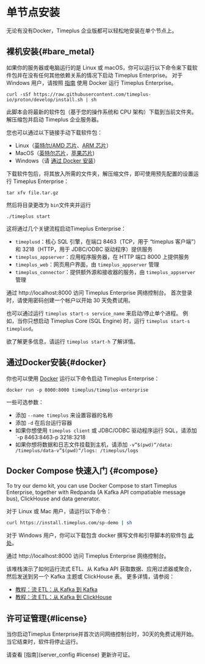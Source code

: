 # 单节点安装

无论有没有Docker，Timeplus 企业版都可以轻松地安装在单个节点上。

## 裸机安装{#bare_metal}

如果你的服务器或电脑运行的是 Linux 或 macOS，你可以运行以下命令来下载软件包并在没有任何其他依赖关系的情况下启动 Timeplus Enterprise。 对于 Windows 用户，请按照 [指南](#docker) 使用 Docker 运行 Timeplus Enterprise。

```shell
curl -sSf https://raw.githubusercontent.com/timeplus-io/proton/develop/install.sh | sh
```

此脚本会将最新的软件包（基于您的操作系统和 CPU 架构）下载到当前文件夹。 解压缩包并启动 Timeplus 企业服务器。

您也可以通过以下链接手动下载软件包：

- Linux（[英特尔/AMD 芯片](https://install.timeplus.com/latest-linux-amd64.tar.gz)、[ARM 芯片](https://install.timeplus.com/latest-linux-arm64.tar.gz)）
- MacOS（[英特尔芯片](https://install.timeplus.com/latest-darwin-amd64.tar.gz)，[苹果芯片](https://install.timeplus.com/latest-darwin-arm64.tar.gz))
- Windows（请 [通过 Docker 安装](#docker)）

下载软件包后，将其放入所需的文件夹，解压缩文件，即可使用预先配置的设置运行 Timeplus Enterprise：

```shell
tar xfv file.tar.gz
```

然后将目录更改为 `bin`文件夹并运行

```shell
./timeplus start
```

这将通过几个关键流程启动Timeplus Enterprise：

- `timeplusd`：核心 SQL 引擎，在端口 8463（TCP，用于 “timeplus 客户端”）和 3218（HTTP，用于 JDBC/ODBC 驱动程序）提供服务
- `timeplus_appserver`：应用程序服务器，在 HTTP 端口 8000 上提供服务
- `timeplus_web`：网页用户界面，由 `timeplus_appserver` 管理
- `timeplus_connector`：提供额外源和接收器的服务，由 `timeplus_appserver` 管理

通过 http://localhost:8000 访问 Timeplus Enterprise 网络控制台。 首次登录时，请使用密码创建一个帐户以开始 30 天免费试用。

也可以通过运行 `timeplus start-s service_name` 来启动/停止单个进程。 例如，当你只想启动 Timeplus Core (SQL Engine) 时，运行 `timeplus start-s timeplusd`。

欲了解更多信息，请运行 `timeplus start-h` 了解详情。

## 通过Docker安装{#docker}

你也可以使用 [Docker](https://www.docker.com/get-started/) 运行以下命令启动 Timeplus Enterprise：

```shell
docker run -p 8000:8000 timeplus/timeplus-enterprise
```

一些可选参数：

- 添加 `--name timeplus` 来设置容器的名称
- 添加 `-d` 在后台运行容器
- 如果你想使用 `timeplus client` 或 JDBC/ODBC 驱动程序运行 SQL，请添加 \`-p 8463:8463-p 3218:3218
- 如果你想将数据和日志文件挂载到主机，请添加 `-v”$(pwd)“/data: /timeplus/data-v”$(pwd)“/logs: /timeplus/logs`

## Docker Compose 快速入门 {#compose}

To try our demo kit, you can use Docker Compose to start Timeplus Enterprise, together with Redpanda (A Kafka API compatiable message bus), ClickHouse and data generator.

对于 Linux 或 Mac 用户，请运行以下命令：

```bash
curl https://install.timeplus.com/sp-demo | sh
```

对于 Windows 用户，你可以下载包含 docker 撰写文件和引导脚本的软件包 [此处](https://timeplus.io/dist/timeplus_enterprise/sp-demo-20240522.zip)。

通过 http://localhost:8000 访问 Timeplus Enterprise 网络控制台。

该堆栈演示了如何运行流式 ETL、从 Kafka API 获取数据、应用过滤器或聚合，然后发送到另一个 Kafka 主题或 ClickHouse 表。 更多详情，请参阅：

- [教程：流 ETL：从 Kafka 到 Kafka](教程-sql-etl)
- [教程：流 ETL：从 Kafka 到 ClickHouse](教程-sql-etl-kafka-to-ch)

## 许可证管理{#license}

当你启动Timeplus Enterprise并首次访问网络控制台时，30天的免费试用开始。 当它结束时，软件将停止运行。

请查看 [指南](server_config #license) 更新许可证。
